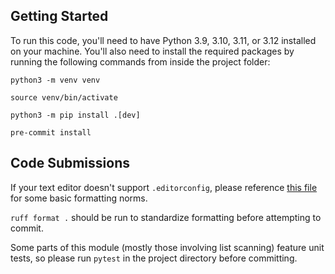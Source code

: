 ## Getting Started

To run this code, you'll need to have Python 3.9, 3.10, 3.11, or 3.12 installed on your machine. You'll also need to
install the required packages by running the following commands from inside the project folder:

```shell
python3 -m venv venv
```
```shell
source venv/bin/activate
```
```shell
python3 -m pip install .[dev]
```
```shell
pre-commit install
```

## Code Submissions

If your text editor doesn't support `.editorconfig`, please reference [this file](https://github.com/MaineDSA/membership_dashboard/blob/main/.editorconfig) for some basic formatting norms.

`ruff format .` should be run to standardize formatting before attempting to commit. 

Some parts of this module (mostly those involving list scanning) feature unit tests, so please run `pytest` in the project directory before committing.
